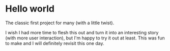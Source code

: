 # Hello world
The classic first project for many (with a little twist).

I wish I had more time to flesh this out and turn it into an interesting story (with more user interaction), but I'm happy to try it out at least. This was fun to make and I will definitely revisit this one day.
